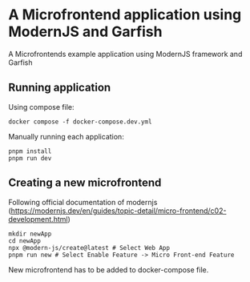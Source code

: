 # A Microfrontend application using ModernJS and Garfish

A Microfrontends example application using ModernJS framework and Garfish

## Running application

Using compose file:

    docker compose -f docker-compose.dev.yml

Manually running each application:

    pnpm install
    pnpm run dev

## Creating a new microfrontend

Following official documentation of modernjs (https://modernjs.dev/en/guides/topic-detail/micro-frontend/c02-development.html)

    mkdir newApp
    cd newApp
    npx @modern-js/create@latest # Select Web App
    pnpm run new # Select Enable Feature -> Micro Front-end Feature

New microfrontend has to be added to docker-compose file.



